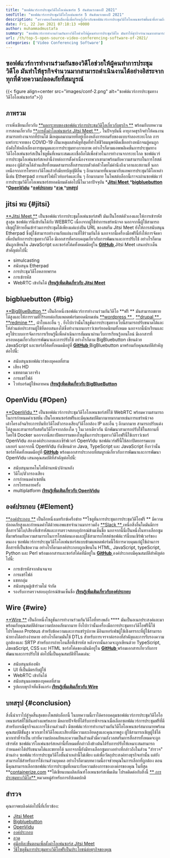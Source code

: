 ```yaml
---
title: "ซอฟต์แวร์การประชุมวิดีโอโอเพ่นซอร์ส 5 อันดับแรกของปี 2021" 
seoTitle: "ซอฟต์แวร์การประชุมวิดีโอโอเพ่นซอร์ส 5 อันดับแรกของปี 2021" 
description: "ตรวจสอบโพสต์บล็อกนี้เพื่อเรียนรู้เกี่ยวกับซอฟต์แวร์การประชุมวิดีโอโอเพนซอร์ซชั้นนำซึ่งรวมถึง Jitsi Meet, BigBlueButton, OpenVidu, Element และ Wire" 
date: Fri, 22 Jan 2021 07:18:13 +0000
author: muhammadmustafa
summary: "ซอฟต์แวร์การทำงานร่วมกันทางวิดีโอช่วยให้ผู้คนทำการประชุมวิดีโอ มันทำให้ธุรกิจจำนวนมากสามารถดำเนินงานได้อย่างอิสระจากทุกที่ด้วยความปลอดภัยที่สมบูรณ์" 
url: /th/top-5-open-source-video-conferencing-software-of-2021/
categories: ['Video Conferencing Software']
---
```


## ซอฟต์แวร์การทำงานร่วมกันของวิดีโอช่วยให้ผู้คนทำการประชุมวิดีโอ มันทำให้ธุรกิจจำนวนมากสามารถดำเนินงานได้อย่างอิสระจากทุกที่ด้วยความปลอดภัยที่สมบูรณ์

{{< figure align=center src="images/conf-2.png" alt="ซอฟต์แวร์การประชุมทางวิดีโอโอเพ่นซอร์ส">}}


## ภาพรวม
เราเพิ่งเขียนเกี่ยวกับ [**ผลกระทบของซอฟต์แวร์การประชุมวิดีโอเกี่ยวกับธุรกิจ **][1] พร้อมกับบทความการสอนเกี่ยวกับ [ **การตั้งค่าโอเพ่นซอร์ส Jitsi Meet ** ][2] **.**  ในปัจจุบันนี้ อายุภาคธุรกิจทำให้คนงานสามารถทำงานจากที่บ้านได้ มีเหตุผลมากมายที่อยู่เบื้องหลังการยอมรับของแบบจำลองระยะไกล การแพร่กระจายของ COVID-19 เป็นเหตุผลสำคัญที่สุดที่ทำให้ชีวิตมนุษย์ติดเชื้ออย่างหนักจนผู้คนถูกบังคับให้หลีกเลี่ยงการชุมนุมและการประชุมทางกายภาพ อย่างไรก็ตามแอพพลิเคชั่นการประชุมทางวิดีโอโอเพ่นซอร์สเป็นโซลูชั่นที่เหมาะสมและเชื่อถือได้เพื่อช่วยในการทำงานจากระยะไกล
ซอฟต์แวร์การประชุมโอเพ่นซอร์สเหล่านี้ง่ายต่อการตั้งค่าเนื่องจากพวกเขามาพร้อมกับความสามารถในการโฮสต์ตนเอง ผู้มีส่วนได้ส่วนเสียทั้งหมดสามารถสื่อสารแบบตัวต่อตัวโดยไม่คำนึงถึงเวลาและสถานที่ นอกเหนือจากการโทรทางวิดีโอแล้วยังมีบทบัญญัติอื่น ๆ อีกมากมายที่แนบมากับแอพการประชุมวิดีโอเหล่านี้เช่น Etherpad การแชร์ไฟล์ไวท์บอร์ดและอื่น ๆ อีกมากมาย ในโพสต์บล็อกนี้เราจะผ่านซอฟต์แวร์การประชุมวิดีโอโอเพนซอร์สยอดนิยมดังต่อไปนี้ในเวลาปัจจุบัน
  *[**Jitsi Meet** ][3]
  ***[bigbluebutton][4]** 
  ***[OpenVidu][5]** 
  ***[องค์ประกอบ][6]** 
  *[**ลวด** ][7]
  ***[บทสรุป][8]** 

## jitsi พบ   {#jitsi}
[**Jitsi Meet **][9] เป็นซอฟต์แวร์การประชุมโอเพ่นซอร์สฟรี มันเป็นโฮสต์ตัวเองและให้การเข้ารหัสสูงสุด ซอฟต์แวร์นี้เข้ากันได้กับ WEBRTC เนื่องจากผู้ใช้ทำการแชร์หน้าจอ นอกจากนี้ผู้ใช้สามารถเชิญผู้ใช้รายอื่นเข้าร่วมการประชุมได้เพียงแค่แบ่งปัน URL ของสตรีม Jitsi Meet ยังให้การสนับสนุน Etherpad ซึ่งผู้ใช้สามารถทำงานกับแผ่นงานที่ใช้ร่วมกันได้ นอกจากนี้เครื่องมือฟรีนี้ยังให้การจัดหาเพื่อบันทึกการประชุมทางวิดีโอ มีเอกสารที่ครอบคลุมเกี่ยวกับการพัฒนาและการปรับใช้ อย่างไรก็ตามมันถูกเขียนใน JavaScript และซอร์สโค้ดทั้งหมดมีอยู่ใน [ **GitHub**  ][10]
Jitsi Meet เสนอประเด็นสำคัญต่อไปนี้:
  * simulcasting
  * สนับสนุน Etherpad
  * การประชุมวิดีโอหลายพรรค
  * การเข้ารหัส
  * WebRTC เข้ากันได้
[**เรียนรู้เพิ่มเติมเกี่ยวกับ Jitsi Meet** ][11]

## bigbluebutton   {#big}
[**BigBlueButton **][12] เป็นอีกหนึ่งซอฟต์แวร์การทำงานร่วมกันวิดีโอ  **ฟรี **  มันสามารถขยายได้สูงและให้การรวมที่ไร้รอยต่อกับแพลตฟอร์มยอดนิยมเช่น [ **wordpress ** ][13], [ **drupal ** ][14], [ **redmine ** ][15], ผ้าใบและอื่น ๆ . ยิ่งไปกว่านั้นโซลูชันการประชุมทางเว็บนี้สามารถปรับขนาดได้และให้ส่วนต่อประสานผู้ใช้ที่ตอบสนองได้ซึ่งทำงานบนเบราว์เซอร์ยอดนิยมทั้งหมด นอกจากนี้นักเรียนและครูใช้ระบบการจัดการการเรียนรู้นี้เพื่อดำเนินการสัมมนาผ่านเว็บการเรียนรู้ออนไลน์ มีเอกสารที่ครอบคลุมเกี่ยวกับการพัฒนาและการปรับใช้ อย่างไรก็ตาม BigBluebutton เขียนด้วย JavaScript และซอร์สโค้ดทั้งหมดมีอยู่ที่ [ **GitHub**  ][16]
BigBluebutton มาพร้อมกับคุณสมบัติสำคัญต่อไปนี้:
  * สนับสนุนซอฟต์แวร์ของบุคคลที่สาม
  * เสียง HD
  * แชทตามเวลาจริง
  * การแชร์ไฟล์
  * ไวท์บอร์ดผู้ใช้หลายคน
[**เรียนรู้เพิ่มเติมเกี่ยวกับ BigBlueButton** ][17]

## OpenVidu   {#Open}
[**OpenVidu **][18] เป็นซอฟต์แวร์การประชุมวิดีโอโอเพนซอร์สที่ใช้ WebRTC พร้อมความสามารถในการกำหนดค่าเซสชัน เป็นโอเพนซอร์สฟรีและมีคุณสมบัติมากมายมากมายเช่นการแชร์หน้าจอเค้าโครงอัจฉริยะการบันทึกวิดีโอตัวกรองเสียง/วิดีโอกล้อง IP และอื่น ๆ อีกมากมาย สามารถปรับแต่งได้สูงและสามารถรับสตรีมวิดีโอจากกล้องใด ๆ ในเวลาเดียวกัน นักพัฒนาสามารถปรับใช้ในสถานที่โดยใช้ Docker นอกจากนี้สถาปัตยกรรมของโซลูชันการประชุมทางวิดีโอฟรีนี้ใช้เบราว์เซอร์ OpenVidu สององค์ประกอบและเซิร์ฟเวอร์ OpenVidu ซอฟต์แวร์ฟรีนี้ใช้สถาปัตยกรรมแบบเลเยอร์ นอกจากนี้ OpenVidu ยังเขียนด้วย Java, TypeScript และ JavaScript ยิ่งกว่านั้นซอร์สโค้ดทั้งหมดมีอยู่ที่  **[GitHub][19]**   พร้อมเอกสารประกอบที่สมบูรณ์เกี่ยวกับการพัฒนาและการพัฒนา
OpenVidu เสนอคุณสมบัติที่สำคัญต่อไปนี้:
  * สนับสนุนเทคโนโลยีด้านหน้า/ด้านหลัง
  * วิดีโอ/ตัวกรองเสียง
  * การกำหนดค่าเซสชัน
  * การโทรหลายครั้ง
  * multiplatform
[**เรียนรู้เพิ่มเติมเกี่ยวกับ OpenVidu** ][18]

## องค์ประกอบ   {#Element}
[**องค์ประกอบ **][20] เป็นอีกหนึ่งเมทริกซ์เครือข่าย  **โซลูชันการประชุมการประชุมวิดีโอฟรี **  มีความปลอดภัยสูงและกำหนดค่าได้ด้วยแอพแชทจำนวนมากรวมถึง [ **Slack ** ][21] เหนือสิ่งอื่นใดมันมีการสื่อสารวิดีโอ/เสียงที่เข้ารหัสและการตรวจสอบอุปกรณ์ข้ามเซ็นชื่อ นอกจากนี้นี่เป็นหนึ่งในทางเลือกซูมที่มาพร้อมกับความสามารถในการโฮสต์ตนเองและผู้ใช้สามารถโฮสต์ซอฟต์แวร์นี้บนเซิร์ฟเวอร์ของตนเอง ซอฟต์แวร์การประชุมวิดีโอโอเพ่นซอร์สแบบข้ามแพลตฟอร์มนี้ให้การควบคุมแก่ผู้ใช้ผ่านการสื่อสารที่เป็นข้อความ อย่างไรก็ตามองค์ประกอบถูกเขียนใน HTML, JavaScript, typeScript, Python และ Perl พร้อมเอกสารและซอร์สโค้ดที่มีอยู่ใน [ **GitHub**  ][22]
องค์ประกอบมีคุณสมบัติสำคัญต่อไปนี้:
  * การเข้ารหัสจากต้นจนจบ
  * การแชร์ไฟล์
  * แชทกลุ่ม
  * สนับสนุนผู้เข้าร่วมไม่ จำกัด
  * รองรับการตรวจสอบอุปกรณ์ข้ามเซ็นชื่อ
[**เรียนรู้เพิ่มเติมเกี่ยวกับองค์ประกอบ** ][20]

## Wire   {#wire}
[**Wire **][23] เป็นอีกหนึ่งโซลูชันการทำงานร่วมกันวิดีโอที่ทรงพลัง  ****  มันเป็นอเนกประสงค์และมาพร้อมกับคุณสมบัติด้านความปลอดภัยมากมาย ยิ่งไปกว่านั้นเครื่องมือการประชุมทางวิดีโอฟรีนี้ใช้โปรโตคอล Proteus สำหรับข้อความและการแชร์รูปภาพ มีอินเทอร์เฟซผู้ใช้เชิงตรรกะที่ผู้ใช้สามารถนำทางได้อย่างง่ายดาย อย่างไรก็ตามมันใช้ DTLs สำหรับการเจรจาต่อรองที่สำคัญและการรับรองความถูกต้องและ SRTP สำหรับการถ่ายโอนสื่อที่เข้ารหัส หลังจากนั้นลวดจะถูกเขียนด้วย TypeScript, JavaScript, CSS และ HTML ซอร์สโค้ดของมันมีอยู่ใน [ **GitHub**  ][24] พร้อมเอกสารเกี่ยวกับการพัฒนาและการปรับใช้
ต่อไปนี้เป็นคุณสมบัติที่โดดเด่น:
  * สนับสนุนห้องพัก
  * UI ที่เป็นมิตรกับผู้ใช้
  * WebRTC เข้ากันได้
  * สนับสนุนแอพของบุคคลที่สาม
  * รูปแบบธุรกิจที่แข็งแกร่ง
[**เรียนรู้เพิ่มเติมเกี่ยวกับ Wire** ][25]

## บทสรุป   {#conclusion}
สิ่งนี้นำเราไปสู่จุดสิ้นสุดของโพสต์บล็อกนี้ ในบทความนี้เราได้ครอบคลุมซอฟต์แวร์การประชุมวิดีโอโอเพนซอร์สที่ใช้กันอย่างแพร่หลาย มีหลายปัจจัยที่ได้รับการพิจารณาเมื่อเลือกซอฟต์แวร์การประชุมฟรีที่ดีสำหรับกรณีธุรกิจและการใช้งานส่วนตัว มีซอฟต์แวร์การทำงานร่วมกันวิดีโอโอเพนซอร์สมากมายพร้อมคุณสมบัติขั้นสูง พวกเขาให้วิดีโอและเสียงที่มีความละเอียดสูงและคุณภาพสูง ผู้ใช้สามารถเชิญผู้ใช้ได้มากเท่าที่จำเป็น เท่าที่ความปลอดภัยและความเป็นส่วนตัวมีความกังวลสตรีมการสื่อสารทั้งหมดจะถูกเข้ารหัส ซอฟต์แวร์โอเพ่นซอร์สเหล่านี้ทั้งหมดที่กล่าวถึงข้างต้นได้รับการปรับให้เหมาะสมสามารถกำหนดค่าได้ปรับขนาดได้และขยายได้
นอกจากนี้ยังมีทางเลือกซูมบางอย่างที่กล่าวถึงในส่วน "สำรวจ" ด้านล่าง ซอฟต์แวร์การประชุมวิดีโอชั้นนำเหล่านี้ไม่เพียง แต่เพื่อวัตถุประสงค์ทางธุรกิจเท่านั้น แต่ยังสามารถใช้สำหรับการใช้งานส่วนบุคคล อย่างไรก็ตามบทความนี้อาจช่วยคุณในการเลือกที่ถูกต้อง ตอนนี้คุณสามารถเลือกซอฟต์แวร์การประชุมที่เหมาะกับความต้องการขององค์กรของคุณ ในที่สุด **[containerize.com][26]  **ได้เขียนบนผลิตภัณฑ์โอเพนซอร์สเพิ่มเติม โปรดติดต่อกับสิ่งนี้ [**  การประชุมทางวิดีโอ** ][27] หมวดหมู่สำหรับการอัปเดตปกติ

## สำรวจ
คุณอาจพบลิงค์ต่อไปนี้ที่เกี่ยวข้อง:
  * [Jitsi Meet][9]
  * [Bigbluebutton][12]
  * [OpenVidu][18]
  * [องค์ประกอบ][20]
  * [ลวด][23]
  * [คู่มือทีละขั้นตอนเพื่อตั้งค่าโอเพ่นซอร์ส Jitsi Meet][2]
  * [วิธีโซลูชันการประชุมทางวิดีโอฟรีเป็นประโยชน์ต่อธุรกิจของคุณ][28]

  
[1]: https://blog.containerize.com/video-conferencing-software/video-conferencing-apps-how-it-benefits-your-business/
[2]: https://blog.containerize.com/video-conferencing-software/how-to-set-up-open-source-jitsi-meet/
[3]: #jitsi
[4]: #big
[5]: #open
[6]: #element
[7]: #wire
[8]: #Conclusion
[9]: https://products.containerize.com/video-conferencing/jitsi
[10]: https://github.com/jitsi/jitsi-meet
[11]: https://jitsi.org/jitsi-meet/
[12]: https://products.containerize.com/video-conferencing/bigbluebutton
[13]: https://products.containerize.com/blogging/wordpress
[14]: https://products.containerize.com/content-management/drupal
[15]: https://products.containerize.com/project-management/redmine
[16]: https://github.com/bigbluebutton/bigbluebutton
[17]: https://bigbluebutton.org/
[18]: https://products.containerize.com/video-conferencing/openvidu
[19]: https://github.com/OpenVidu/openvidu
[20]: https://products.containerize.com/video-conferencing/element
[21]: https://slack.com/intl/en-pk/
[22]: https://github.com/vector-im/element-web
[23]: https://products.containerize.com/video-conferencing/wire
[24]: https://github.com/wireapp/wire-webapp
[25]: https://app.wire.com/
[26]: https://www.containerize.com/
[27]: https://products.containerize.com/video-conferencing/
[28]: https://blog.containerize.com/
